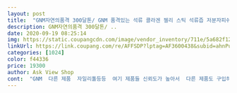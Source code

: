 ```yaml
---
layout: post 
title:  "GNM자연의품격 300달톤/ GNM 품격있는 석류 콜라겐 젤리 스틱 석류즙 저분자피쉬콜라겐/, 30포, 20g" 
description: GNM자연의품격 300달톤/ ..
date: 2020-09-19 08:25:14 
img: https://static.coupangcdn.com/image/vendor_inventory/711e/5a682f12b03d4996964de7b26ca994703ab921c1f015fe81bb1a9f7239e1.jpg 
linkUrl: https://link.coupang.com/re/AFFSDP?lptag=AF3600438&subid=ahnPublicAsk&pageKey=1177571634&itemId=2156650127&vendorItemId=70129909406&traceid=V0-113-5a4cefd32eb98de4 
categories: [1024] 
color: f44336 
price: 19300 
author: Ask View Shop 
cont:  "GNM  다른 제품  자일리톨등등  여기 제품들 신뢰도가 높아서  다른 제품도 구입하게되요<br/>gnm제품이고 상품평도 좋아서 냉큼 질럿어요<br/>가끔 되게 많이 넣어주실 때도 있네요 ㅎㅎ 조정석님 보고 눈정화합니다<br/>간식 개념으로도 좋을것 같아<br/>간편하게 흘리지 않고 먹을수 잇고 거기다 맛잇기까지해서<br/>계속 꾸준히 구매중인데 석류젤리스틱은 GNM자연의품격 추천해요!<br/>계속 재구매할 예정입니다<br/>그냥 있다가 버려지는 일<br/>그런면에서  요건 맛있구 가격도 괜찮고<br/>근데 모두  건강식품 제대로 다 먹어본적이없어서<br/>근데 팜플렛 갯수는 랜덤으로 들어가는건가요?<br/>냉장고에 넣어 차갑게 먹어도 물컹한 식감이라<br/>냉장고에 넣지 않고도 식감이 진짜 좋으네요<br/>눈빠지게 검색한 보람이 있네요<br/>다 개인취향과 입맛이 다르니까 어디까지나 이건 객관적인 제 입맛이라서요<br/>달지는 않지만 먹을만합니다<br/>당 함유량이 1%(하루영양 기준)라서 다른 제품에 비해 당이 적어 건강에 더 좋을 것 같아요<br/>더러는  또 덤벙대고  귀찮아서 대충 구매하는일도 있지만요ㅎ<br/>똑같이 공식 본사(지엠엔라이프) 배송 상품이라 쿠팡에서 자주 구매해요!<br/>맛도 시큼상큼하고 말랑말랑 탱탱하면서 잘 으스라지는 젤리 식감이에요 살짝 탱탱한 푸딩과 비슷하네요<br/>맛도좋고 식감도 좋은데 효과도 있다면 최고의  제품<br/>맛이없음  평도 대충남기는데  다시 구매 해도되는 맛있는 맛이예요<br/>맛있어요  과하게 시지도 달지도 않구요<br/>먹히지가 않아요  구입한지 오래되었는데  몇개 안되는 양이 아직도 냉장고 속 자리차지하고 있답니다<br/>몇번먹으면 끝<br/>모하나 구매 하려면  비교검색해서 따져보고 구매하는일이  쉬운일은 아니예요<br/>물컹하지않고 식감이  씹는 맛도 있고 석류맛의 새콤함과  과하지않은 석류즙의 단맛이  생각보다 아주<br/>배송일자보다 빨리 온 점도 맘에 드네요<br/>석류 좋대서 전부터 관심은 잇엇어도 첨가물 많을까봐<br/>석류 함유량도 많고 기대 이상으로 맛잇어요<br/>석류농축액의 함량과 원산지, 콜라겐 함유량도 똑같은데 다른 브랜드 제품에 비해 가격도 저렴한 편이고 가성비가 좋아요^^<br/>선뜻 사지는 못햇고,<br/>선물용으로도 좋아서 부모님께도 드립니다^^<br/>식감  이상하면  무지 맛이 찜찜해서 손이안가구  안먹히거든요 그래서 중요하게 생각하는 부분이에요<br/>식감 역시 탱글탱글합니다<br/>식감도 괭장히 중요하거든요<br/>아무리 몸에 좋고 비싼거라해도  먹히지안음 있으나마나  돈버려지는 거라서요<br/>알맹이는 탱글탱글한 비주얼에<br/>여기 제품은 석류즙도 먹고있는데  다른  석류제품  먹어본것보다 떫지않고 맛있어서  이 제품도 맛있을거라 생각되어  구매했는데 예상데로예요<br/>요건 두개먹고 세개도 먹고싶어지는 맛이예요<br/>요건 부드럽게 탄력감있게  탱글탱글 식감좋아요<br/>유통기한   2022.<br/>  04  .<br/>30<br/>이 제품도 왠지 믿음이 가서  구매했는데 성공했어요<br/>일단 저처럼 부담없이 한박스 먼저 드셔보시고 구매 하시기를요<br/>일단 저한테는 맛있는게 중요해요<br/>잘 챙겨먹는게 중요한데... <br/><br/>저는 또 재구매의사 있는 제품 입니다<br/>제가 왜 작구 식감을 중점적으로 전달하냐면요<br/>제조일    2020.<br/>  05  .<br/>01<br/>젤리 타입 tv에 나와도 믿음이 안가서 못 사던걸<br/>좋다는 평만 믿고 구매하기에는 그동안 실수를  많이 해놔서  꼼꼼하게 시간투자를 좀 많이 해서 이제는  가성비 찾아  잘 알아보고 구매하게되요<br/>쥬스보다 휴대하기도 쉽고<br/>집에 젤리  콜라겐  두가지 있는데  하나는 너무 질기게  쫜득쫜득하구 하나는 물컹하게  찜찜한식감의 젤리<br/>텐션있는 푸딩!!  스틱에서 쭉빼먹을때 탄력있게 늘어나지만  잘리지안는 힘있는 .<br/>.<br/><br/>편리하게 절취되고 먹기편해요<br/>포장은 가위없이 손으로도 찢어지고<br/>혹시 맛이 없을 수도 있으니 한박스 먼저 먹어보자 주문한건데  맛ㆍ질감 성공 쵸이스!!<br/>효과는 뭐든 꾸준히  먹어야 효과보는거니까<br/>휴대하기도 좋은 스틱형이라 근무할 때도 간식먹듯이 챙겨먹어요 ㅎㅎ<br/>" 
---
```

